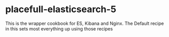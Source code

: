 # placefull-elasticsearch-5

This is the wrapper cookbook for ES, Kibana and Nginx.  The Default recipe in this sets most everything up using those recipes

